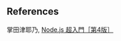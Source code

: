 ## References
掌田津耶乃, [Node.js 超入門［第4版］](https://www.shuwasystem.co.jp/book/9784798070285.html, "Node.js")
